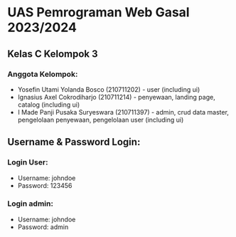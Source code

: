 # UAS Pemrograman Web Gasal 2023/2024

## Kelas C Kelompok 3

### Anggota Kelompok:

-   Yosefin Utami Yolanda Bosco (210711202) - user (including ui)
-   Ignasius Axel Cokrodiharjo (210711214) - penyewaan, landing page, catalog (including ui)
-   I Made Panji Pusaka Suryeswara (210711397) - admin, crud data master, pengelolaan penyewaan, pengelolaan user (including ui)

## Username & Password Login:

### Login User:

-   Username: johndoe
-   Password: 123456

### Login admin:

-   Username: johndoe
-   Password: admin
